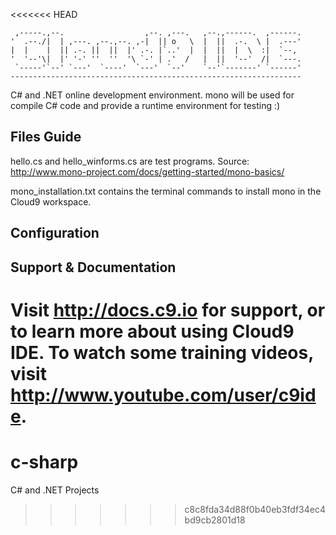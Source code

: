 <<<<<<< HEAD

     ,-----.,--.                  ,--. ,---.   ,--.,------.  ,------.
    '  .--./|  | ,---. ,--.,--. ,-|  || o   \  |  ||  .-.  \ |  .---'
    |  |    |  || .-. ||  ||  |' .-. |`..'  |  |  ||  |  \  :|  `--, 
    '  '--'\|  |' '-' ''  ''  '\ `-' | .'  /   |  ||  '--'  /|  `---.
     `-----'`--' `---'  `----'  `---'  `--'    `--'`-------' `------'
    ----------------------------------------------------------------- 


C# and .NET online development environment. mono will be used for compile C# code and provide a runtime environment for testing :) 

## Files Guide

hello.cs and hello_winforms.cs are test programs. 
Source: http://www.mono-project.com/docs/getting-started/mono-basics/

mono_installation.txt contains the terminal commands to install mono in the Cloud9 workspace. 

## Configuration



## Support & Documentation

Visit http://docs.c9.io for support, or to learn more about using Cloud9 IDE.
To watch some training videos, visit http://www.youtube.com/user/c9ide.
=======
# c-sharp
C# and .NET Projects
>>>>>>> c8c8fda34d88f0b40eb3fdf34ec4bd9cb2801d18
